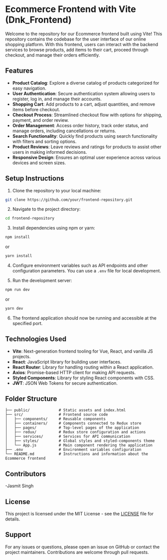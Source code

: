 
# Ecommerce Frontend with Vite (Dnk_Frontend)

Welcome to the repository for our Ecommerce frontend built using Vite! This repository contains the codebase for the user interface of our online shopping platform. With this frontend, users can interact with the backend services to browse products, add items to their cart, proceed through checkout, and manage their orders efficiently.

## Features

- **Product Catalog**: Explore a diverse catalog of products categorized for easy navigation.
- **User Authentication**: Secure authentication system allowing users to register, log in, and manage their accounts.
- **Shopping Cart**: Add products to a cart, adjust quantities, and remove items before checkout.
- **Checkout Process**: Streamlined checkout flow with options for shipping, payment, and order review.
- **Order Management**: Access order history, track order status, and manage orders, including cancellations or returns.
- **Search Functionality**: Quickly find products using search functionality with filters and sorting options.
- **Product Reviews**: Leave reviews and ratings for products to assist other users in making informed decisions.
- **Responsive Design**: Ensures an optimal user experience across various devices and screen sizes.

## Setup Instructions

1. Clone the repository to your local machine:

```bash
git clone https://github.com/your/frontend-repository.git
```

2. Navigate to the project directory:

```bash
cd frontend-repository
```

3. Install dependencies using npm or yarn:

```bash
npm install
```

or

```bash
yarn install
```

4. Configure environment variables such as API endpoints and other configuration parameters. You can use a `.env` file for local development.

5. Run the development server:

```bash
npm run dev
```

or

```bash
yarn dev
```

6. The frontend application should now be running and accessible at the specified port.

## Technologies Used

- **Vite**: Next-generation frontend tooling for Vue, React, and vanilla JS projects.
- **React**: JavaScript library for building user interfaces.
- **React Router**: Library for handling routing within a React application.
- **Axios**: Promise-based HTTP client for making API requests.
- **Styled Components**: Library for styling React components with CSS.
- **JWT**: JSON Web Tokens for secure authentication.

## Folder Structure

```
├── public/             # Static assets and index.html
├── src/                # Frontend source code
│   ├── components/     # Reusable components
│   ├── containers/     # Components connected to Redux store
│   ├── pages/          # Top-level pages of the application
│   ├── redux/          # Redux store configuration and actions
│   ├── services/       # Services for API communication
│   ├── styles/         # Global styles and styled-components theme
│   └── App.js          # Main component rendering the application
├── .env                # Environment variables configuration
└── README.md           # Instructions and information about the Ecommerce frontend
```

## Contributors

-Jasmit Singh

## License

This project is licensed under the MIT License - see the [LICENSE](LICENSE) file for details.

## Support

For any issues or questions, please open an issue on GitHub or contact the project maintainers. Contributions are welcome through pull requests.
